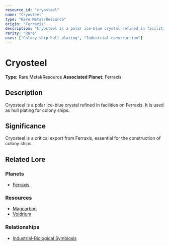 ```yaml
---
resource_id: "cryosteel"
name: "Cryosteel"
type: "Rare Metal/Resource"
origin: "Ferraxis"
description: "Cryosteel is a polar ice-blue crystal refined in facilities on Ferraxis. It is used as hull plating for colony ships."
rarity: "Rare"
uses: ["Colony ship hull plating", "Industrial construction"]
---
```


# Cryosteel

**Type:** Rare Metal/Resource
**Associated Planet:** Ferraxis

## Description
Cryosteel is a polar ice-blue crystal refined in facilities on Ferraxis. It is used as hull plating for colony ships.

## Significance
Cryosteel is a critical export from Ferraxis, essential for the construction of colony ships.

## Related Lore

### Planets
*   [Ferraxis](/planets/ferraxis)

### Resources
*   [Magcarbon](/resources/magcarbon)
*   [Voidrium](/resources/voidrium)

### Relationships
*   [Industrial-Biological Symbiosis](/relationships/ferraxis_industrial_biological_symbiosis) 